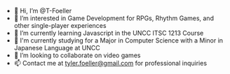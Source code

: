 - 👋 Hi, I’m @T-Foeller
- 👀 I’m interested in Game Development for RPGs, Rhythm Games, and other single-player experiences
- 🌱 I’m currently learning Javascript in the UNCC ITSC 1213 Course
- 📖 I'm currently studying for a Major in Computer Science with a Minor in Japanese Language at UNCC
- 💞️ I’m looking to collaborate on video games
- 📫 Contact me at tyler.foeller@gmail.com for professional inquiries

<!---
T-Foeller/T-Foeller is a ✨ special ✨ repository because its `README.md` (this file) appears on your GitHub profile.
You can click the Preview link to take a look at your changes.
--->
